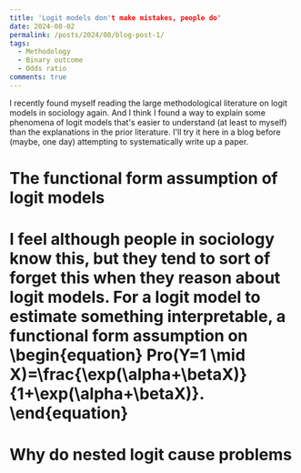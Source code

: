 ```yaml
---
title: 'Logit models don't make mistakes, people do'
date: 2024-08-02
permalink: /posts/2024/08/blog-post-1/
tags:
  - Methodology
  - Binary outcome
  - Odds ratio
comments: true
---
```


I recently found myself reading the large methodological literature on logit models in sociology again. And I think I found a way to explain some phenomena of logit models that's easier to understand (at least to myself) than the explanations in the prior literature. I'll try it here in a blog before (maybe, one day) attempting to systematically write up a paper. 

<h1> The functional form assumption of logit models <h1>
I feel although people in sociology know this, but they tend to sort of forget this when they reason about logit models. For a logit model to estimate something interpretable, a functional form assumption on 
\begin{equation}
 Pro(Y=1 \mid X)=\frac{\exp(\alpha+\betaX)}{1+\exp(\alpha+\betaX)}.
\end{equation}
  
<h1> Why do nested logit cause problems <h1>

